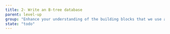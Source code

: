 ```yaml
---
title: 2- Write an B-tree database
parent: level-up
group: "Enhance your understanding of the building blocks that we use as developers"
state: "todo"
---
```

